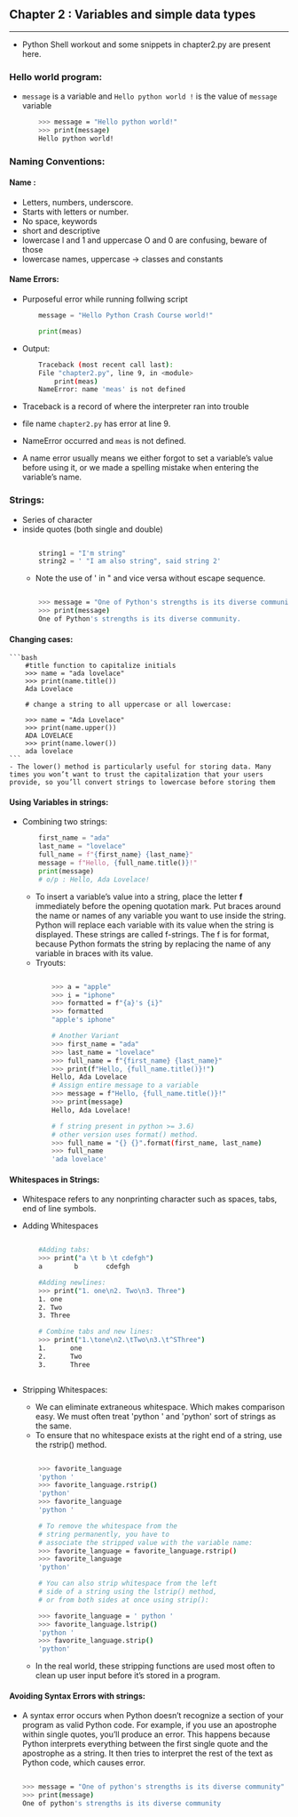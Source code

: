 ## Chapter 2 : Variables and simple data types
---

- Python Shell workout and some snippets in chapter2.py are present here.

### Hello world program:
- ```message``` is a variable and ```Hello python world !``` is the value of ```message``` variable


    ```bash
        >>> message = "Hello python world!" 
        >>> print(message)
        Hello python world!
    ```
### Naming Conventions:
#### Name : 
- Letters, numbers, underscore. 
- Starts with letters or number. 
- No space, keywords
- short and descriptive
- lowercase l and 1 and uppercase O and 0 are confusing, beware of those
- lowercase names, uppercase -> classes and constants
#### Name Errors: 
- Purposeful error while running follwing script

    ```python
        message = "Hello Python Crash Course world!"

        print(meas)
    ```
- Output: 
    ```bash 
        Traceback (most recent call last):
        File "chapter2.py", line 9, in <module>
            print(meas)
        NameError: name 'meas' is not defined
    ```
- Traceback is a record of where the interpreter ran into trouble
- file name ```chapter2.py``` has error at line 9. 
- NameError occurred and ```meas``` is not defined.
- A name error usually means we either forgot to set a variable’s value before using it, or we made a spelling mistake when entering the variable’s name.
### Strings:
- Series of character
- inside quotes (both single and double) 
    ```python

        string1 = "I'm string"
        string2 = ' "I am also string", said string 2'
    ```
    - Note the use of ' in " and vice versa without escape sequence.
    ```bash

        >>> message = "One of Python's strengths is its diverse community."
        >>> print(message)
        One of Python's strengths is its diverse community.
    ```
#### Changing cases:
    ```bash
        #title function to capitalize initials
        >>> name = "ada lovelace"
        >>> print(name.title())
        Ada Lovelace

        # change a string to all uppercase or all lowercase:

        >>> name = "Ada Lovelace"
        >>> print(name.upper())
        ADA LOVELACE
        >>> print(name.lower())
        ada lovelace     
    ```
    - The lower() method is particularly useful for storing data. Many times you won’t want to trust the capitalization that your users provide, so you’ll convert strings to lowercase before storing them
#### Using Variables in strings:
- Combining two strings:
    ```python
        first_name = "ada"
        last_name = "lovelace"
        full_name = f"{first_name} {last_name}"
        message = f"Hello, {full_name.title()}!"
        print(message)
        # o/p : Hello, Ada Lovelace!
    ```
    - To insert a variable’s value into a string, place the letter **f** immediately before the opening quotation mark. Put braces around the name or names of any variable you want to use inside the string. Python will replace each variable with its value when the string is displayed. These strings are called f-strings. The f is for format, because Python formats the string by replacing the name of any variable in braces with its value.
    - Tryouts:
        ```bash

            >>> a = "apple"
            >>> i = "iphone"
            >>> formatted = f"{a}'s {i}"
            >>> formatted
            "apple's iphone"

            # Another Variant
            >>> first_name = "ada"
            >>> last_name = "lovelace"
            >>> full_name = f"{first_name} {last_name}"
            >>> print(f"Hello, {full_name.title()}!")   
            Hello, Ada Lovelace
            # Assign entire message to a variable
            >>> message = f"Hello, {full_name.title()}!"
            >>> print(message)
            Hello, Ada Lovelace!

            # f string present in python >= 3.6)
            # other version uses format() method. 
            >>> full_name = "{} {}".format(first_name, last_name)
            >>> full_name
            'ada lovelace'
        ```
#### Whitespaces in Strings:
- Whitespace refers to any nonprinting character such as spaces, tabs, end of line symbols. 
- Adding Whitespaces
    ```bash

        #Adding tabs:
        >>> print("a \t b \t cdefgh")
        a        b       cdefgh

        #Adding newlines:
        >>> print("1. one\n2. Two\n3. Three")   
        1. one
        2. Two
        3. Three

        # Combine tabs and new lines:
        >>> print("1.\tone\n2.\tTwo\n3.\t^SThree")
        1.      one
        2.      Two
        3.      Three



    ```
- Stripping Whitespaces:
    - We can eliminate extraneous whitespace. Which makes comparison easy. We must often treat 'python ' and 'python' sort of strings as the same. 
    - To ensure that no whitespace exists at the right end of a string, use the rstrip() method.

    ```bash

        >>> favorite_language
        'python '
        >>> favorite_language.rstrip()
        'python'
        >>> favorite_language
        'python '

        # To remove the whitespace from the 
        # string permanently, you have to 
        # associate the stripped value with the variable name:
        >>> favorite_language = favorite_language.rstrip()
        >>> favorite_language
        'python'

        # You can also strip whitespace from the left
        # side of a string using the lstrip() method, 
        # or from both sides at once using strip():

        >>> favorite_language = ' python '
        >>> favorite_language.lstrip()
        'python '
        >>> favorite_language.strip()
        'python'

    ```
    - In the real world, these stripping functions are used most often to clean up user input before it’s stored in a program.
#### Avoiding Syntax Errors with strings:
- A syntax error occurs when Python doesn’t recognize a section of your program as valid Python code. For example, if you use an apostrophe within single quotes, you’ll produce an error. This happens because Python interprets everything between the first single quote and the apostrophe as a string. It then tries to interpret the rest of the text as Python code, which causes error.
    ```bash

    >>> message = "One of python's strengths is its diverse community"
    >>> print(message)
    One of python's strengths is its diverse community

    ```
